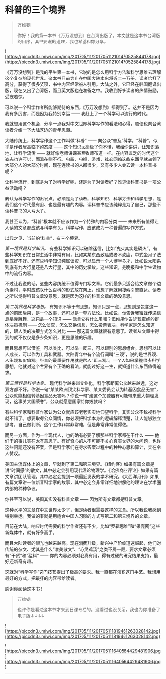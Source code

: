 # 科普的三个境界

> 万维钢
> 
> 你好！我的第一本书《万万没想到》在台湾出版了，本文就是这本书台湾版的自序，其中要说的道理，我也希望和你分享。

![https://piccdn3.umiwi.com/img/201705/11/201705112101470525844178.jpg](https://piccdn3.umiwi.com/img/201705/11/201705112101470525844178.jpg)

《万万没想到》是我的平生第一本书，它说的是怎么用科学方法和科学思维去理解这个复杂的现代世界。这本书目前为止在中国大陆卖出将近二十万册，读者给打了高分，获得了很多奖项，书中内容经常被人引用。大陆之外，它已经在韩国翻译出版，现在又出了台湾版，而且英文版也在准备之中。我收到好多读者的热情鼓励，受宠若惊。

可以说一个科学作者所能够期待的东西，《万万没想到》都得到了。这并不是因为我有多厉害，而是因为我特别幸运 —— 我赶上了一个科学可以流行的时代。

我就想用这个机会，分享一点我对中文世界科学写作的看法和心得，顺便也向台湾读者介绍一下大陆这边的青年思潮。

大陆传统上，科学写作这个工作叫做“科普” —— 向公众“普及”科学。“科普”，似乎是作者居高临下的态度 —— 这个知识太高级了你不懂，我给你讲讲，让知识落地，让科学流传 —— 就好像老师讲课甚至牧师布道一样。在内容匮乏的时代这个姿态也许可以，而现在则不行。电影、电视、游戏、社交网络这些东西早就占领了大部分人的大部分时间，现在连读书的人都很少，又有多少人会去读一本科普书呢？

让科学流行，到底是为了对科学好呢，还是为了对读者好？难道读科普书是一项公益活动吗？

我认为科学写作的出发点，必须是为了读者。科学知识、科学方法和科学思想，是我们这个时代最有用、也是最有趣的内容。读科普书应该纯粹是为了自己，那些不读科普书的人亏大了。

我甚至认为，“科普”根本就不应该作为一个特殊的内容分类 —— 未来所有值得让人读的文章都应该与科学有关。科学写作，应该成为一种普遍的写作方式。

以我之见，当前的“科普”，有三个境界。

 *第一境界是科学知识。* 有些科学知识可以破除迷信，比如“鬼火其实是磷火”。有些科学知识在日常生活中非常有用，比如某某东西致癌或者不致癌，中式坐月子法到底好不好。还有些科学知识纯属谈资，可以显示一个人博学多才，比如说太阳系到底有九大行星还是八大行星，其中的历史掌故。这些知识，是晚报和中学生读物中的流行内容。

不过让我说的话，这些内容统统不值得专门写文章。它们最多只适合给文章做个边角素材，平时应该以什么百科的形式放在网上，谁想了解就用搜索引擎直达。读者之所以觉得科普文章没意思，就是因为这样的科普文章的确没意思。

 *第二境界是科学思想。* 有知识不等于有思想。知识只是一点，思想则是包含这一点的前因后果，是一个故事，还可以是一套方法论。比如说，你告诉我蜜蜂传递信息是靠跳舞，这只是一个知识 —— 我拿它有什么用呢？但如果你告诉我蜜蜂的群体决策机制 —— 怎么侦查，怎么交换信息，怎么投票表决，科学家是怎么知道的，跟人类的决策方式怎么对比 —— 那这篇文章就很有意思了。读者从文章中得到的就不仅仅是多少条知识，更是思维的乐趣。

而且思想可以借鉴，可以类比，可以举一反三，可以跟别的思想组合。思想可以让人成长，可以作为工具和武器。大陆青年中有个流行词叫“三观”，说的是世界观、人生观和价值观。科普的最重要作用就是帮人“正三观”。一个人如果掌握很多科学思想，他就对这个世界有个正确的看法，就能过好这一生，就知道什么东西值得追求。

 *第三境界是科学本身。* 现代科学越来越专业化，科学家距离公众越来越远，这对双方都不好。你说一句“某某欧洲顶尖科学家、某某委员会认为转基因食品无害”，公众就能相信转基因食品无害吗？你说一句“建这个加速器有可能带来重大物理发现，这事关大国荣誉”，公众就愿意国家给你拨款吗？

有些科学家和科普作家认为公众就应该老老实实地仰望科学，其实公众不敌视科学就不错了。想要取得公众同情，你必须把科学本身的逻辑解释清楚，让人能够独立思考，自己做判断。这个工作非常非常难，但是非常非常值得做。

而另一方面，作为一个现代人，也的确有必要了解那些科学家都在干什么 —— 他们干的事儿实在太有意思了。有好奇心的人不可能不关心真实世界的大问题，也许这些问题还没有答案，但是科学家们在寻求答案过程中的种种心思和算计，实在令人赞叹。

美国主流媒体上的文章，早就到了第二和第三境界。《纽约客》如果有篇文章是讲“时间感”的散文，其中必定会引用现代理论物理学。《哈佛商业评论》如果有篇文章讲团队管理，其中必定会提到一项最近发表的学术研究。《大西洋月刊》如果有篇文章讲一位新晋科学家的故事，其中必定会非常详细地讲解他的理论在学术圈内部的种种争议。

你甚至可以说，美国其实没有科普文章 —— 因为所有文章都是科普文章。

这种水平的文章在中文世界太少了，但是读者很需要这样的文章。所以我说我感到特别幸运。我做的事就是用适合中国人习惯的方式写第二和第三境界的文章。

目前在大陆，响应时代需要的科学作者还有不少，比如“罗辑思维”和“果壳网”这些新媒体中，就有好多高手。

而且大陆读者的眼光也越来越高。现在消费升级，新兴中产阶级迅速崛起，他们对传统的杂文、尤其是什么“唯美散文”、“心灵鸡汤”之类不屑一顾，要求文章必须有“干货”和“猛料” —— 你的内容必须对我真有用，得有过硬的研究结果支持，最好还新奇有趣。

这就对“科学写作”这门技艺提出了极高的要求。我一直都在演练这门手艺。我想用最好的方式，把最好的内容带给读者。

感谢你阅读这本书！ 

> 万维钢
> 
> 也许你是看过这本书才来到日课专栏的。没看过也没关系，我也为你准备了电子版↓↓↓↓

![https://piccdn3.umiwi.com/img/201705/11/201705111819461263028142.jpg](https://piccdn3.umiwi.com/img/201705/11/201705111819461263028142.jpg)

![https://piccdn3.umiwi.com/img/201705/11/201705111640564429481906.jpg](https://piccdn3.umiwi.com/img/201705/11/201705111640564429481906.jpg)

---
